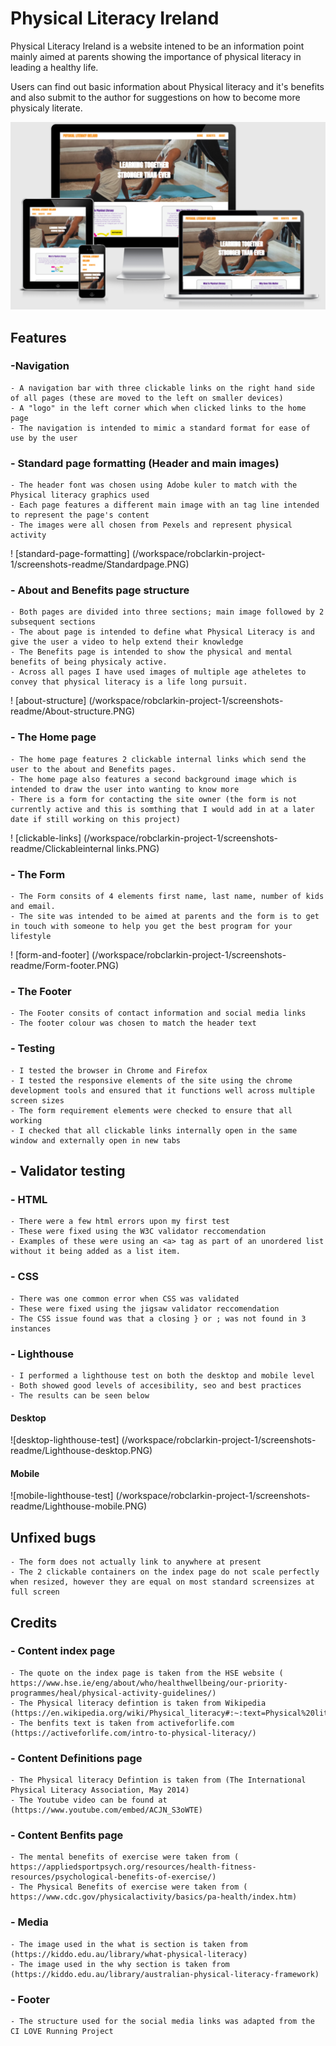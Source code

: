 # Physical Literacy Ireland

Physical Literacy Ireland is a website intened to be an information point mainly aimed at parents showing the importance of physical literacy in leading a healthy life.

Users can find out basic information about Physical literacy and it's benefits and also submit to the author for suggestions on how to become more physicaly literate.

![responsive-capture-amiresponsive](screenshots-readme/resposive-capture.PNG)

## Features

### -Navigation

    - A navigation bar with three clickable links on the right hand side of all pages (these are moved to the left on smaller devices)
    - A "logo" in the left corner which when clicked links to the home page
    - The navigation is intended to mimic a standard format for ease of use by the user

### - Standard page formatting (Header and main images)
    - The header font was chosen using Adobe kuler to match with the Physical literacy graphics used
    - Each page features a different main image with an tag line intended to represent the page's content
    - The images were all chosen from Pexels and represent physical activity 

! [standard-page-formatting] (/workspace/robclarkin-project-1/screenshots-readme/Standardpage.PNG)

### - About and Benefits page structure
    - Both pages are divided into three sections; main image followed by 2 subsequent sections
    - The about page is intended to define what Physical Literacy is and give the user a video to help extend their knowledge
    - The Benefits page is intended to show the physical and mental benefits of being physicaly active. 
    - Across all pages I have used images of multiple age atheletes to convey that physical literacy is a life long pursuit.

! [about-structure] (/workspace/robclarkin-project-1/screenshots-readme/About-structure.PNG)

### - The Home page 
    - The home page features 2 clickable internal links which send the user to the about and Benefits pages.
    - The home page also features a second background image which is intended to draw the user into wanting to know more
    - There is a form for contacting the site owner (the form is not currently active and this is somthing that I would add in at a later date if still working on this project)

! [clickable-links] (/workspace/robclarkin-project-1/screenshots-readme/Clickableinternal links.PNG)


### - The Form
    - The Form consits of 4 elements first name, last name, number of kids and email.
    - The site was intended to be aimed at parents and the form is to get in touch with someone to help you get the best program for your lifestyle

! [form-and-footer] (/workspace/robclarkin-project-1/screenshots-readme/Form-footer.PNG)

### - The Footer
    - The Footer consits of contact information and social media links
    - The footer colour was chosen to match the header text

### - Testing
    - I tested the browser in Chrome and Firefox
    - I tested the responsive elements of the site using the chrome development tools and ensured that it functions well across multiple screen sizes
    - The form requirement elements were checked to ensure that all working
    - I checked that all clickable links internally open in the same window and externally open in new tabs

## - Validator testing
### - HTML
    - There were a few html errors upon my first test
    - These were fixed using the W3C validator reccomendation
    - Examples of these were using an <a> tag as part of an unordered list without it being added as a list item.

### - CSS
    - There was one common error when CSS was validated
    - These were fixed using the jigsaw validator reccomendation
    - The CSS issue found was that a closing } or ; was not found in 3 instances

### - Lighthouse 
    - I performed a lighthouse test on both the desktop and mobile level
    - Both showed good levels of accesibility, seo and best practices
    - The results can be seen below 

#### Desktop
![desktop-lighthouse-test] (/workspace/robclarkin-project-1/screenshots-readme/Lighthouse-desktop.PNG)

#### Mobile 
![mobile-lighthouse-test] (/workspace/robclarkin-project-1/screenshots-readme/Lighthouse-mobile.PNG)

## Unfixed bugs
    - The form does not actually link to anywhere at present
    - The 2 clickable containers on the index page do not scale perfectly when resized, however they are equal on most standard screensizes at full screen

## Credits
 ### - Content index page
    - The quote on the index page is taken from the HSE website ( https://www.hse.ie/eng/about/who/healthwellbeing/our-priority-programmes/heal/physical-activity-guidelines/)
    - The Physical literacy defintion is taken from Wikipedia (https://en.wikipedia.org/wiki/Physical_literacy#:~:text=Physical%20literacy%20is%20a%20fundamental,integral%20part%20of%20their%20lifestyle.)
    - The benfits text is taken from activeforlife.com (https://activeforlife.com/intro-to-physical-literacy/)

### - Content Definitions page
    - The Physical literacy Defintion is taken from (The International Physical Literacy Association, May 2014)
    - The Youtube video can be found at (https://www.youtube.com/embed/ACJN_S3oWTE)

### - Content Benfits page
    - The mental benefits of exercise were taken from ( https://appliedsportpsych.org/resources/health-fitness-resources/psychological-benefits-of-exercise/)
    - The Physical Benefits of exercise were taken from ( https://www.cdc.gov/physicalactivity/basics/pa-health/index.htm)

### - Media 
    - The image used in the what is section is taken from (https://kiddo.edu.au/library/what-physical-literacy)
    - The image used in the why section is taken from (https://kiddo.edu.au/library/australian-physical-literacy-framework)
### - Footer
    - The structure used for the social media links was adapted from the CI LOVE Running Project